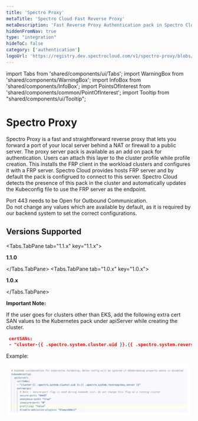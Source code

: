 ```yaml
---
title: 'Spectro Proxy'
metaTitle: 'Spectro Cloud Fast Reverse Proxy'
metaDescription: 'Fast Reverse Proxy Authentication pack in Spectro Cloud-Spectro Proxy'
hiddenFromNav: true
type: "integration"
hideToC: false
category: ['authentication']
logoUrl: 'https://registry.dev.spectrocloud.com/v1/spectro-proxy/blobs/sha256:b6081bca439eeb01a8d43b3cb6895df4c088f80af978856ddc0da568e5c09365?type=image/png'
---
```


import Tabs from 'shared/components/ui/Tabs';
import WarningBox from 'shared/components/WarningBox';
import InfoBox from 'shared/components/InfoBox';
import PointsOfInterest from 'shared/components/common/PointOfInterest';
import Tooltip from "shared/components/ui/Tooltip";

# Spectro Proxy
Spectro Proxy is a fast and straightforward reverse proxy that lets you forward a port of your local server behind a NAT or firewall to a public server. The proxy server pack is available as an add on pack for authentication. Users can attach this layer to the cluster profile while profile creation. This installs the FRP client in the workload clusters and configures it with a FRP server. Spectro Cloud provides hosts FRP server and by default the pack is configrued to connect to this server. Spectro Cloud detects the presence of this pack in the cluster and automatically updates the Kubeconfig file to use the FRP server as the endpoint.

<InfoBox>

Port 443 needs to be Open for Outbound Communication. <br />
Do not change any values which are available by default, as it is required by our backend system to set the correct configurations.

</InfoBox>

## Versions Supported

<Tabs>

<Tabs.TabPane tab="1.1.x" key="1.1.x">

**1.1.0**

</Tabs.TabPane>
<Tabs.TabPane tab="1.0.x" key="1.0.x">

**1.0.x**

</Tabs.TabPane>
</Tabs>

**Important Note:**

If the user goes for clusters other than EKS, add the following extra cert SAN values to the Kubernetes pack under apiServer while creating the cluster.

```json
 certSANs:
 - "cluster-{{ .spectro.system.cluster.uid }}.{{ .spectro.system.reverseproxy.server }}"
```
Example:

![frp-cert-san-example](frp-certsan.png)
